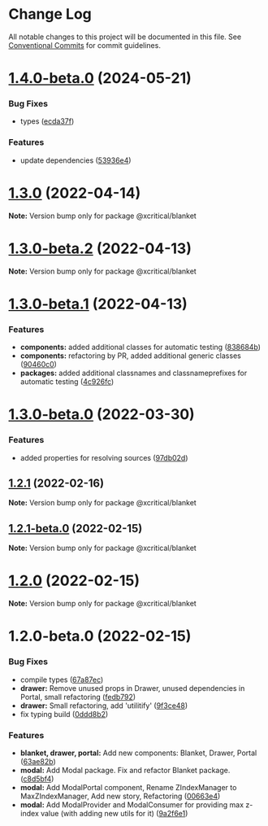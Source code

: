 # Change Log

All notable changes to this project will be documented in this file.
See [Conventional Commits](https://conventionalcommits.org) for commit guidelines.

# [1.4.0-beta.0](https://github.com/xcritical-software/xc-front-kit/compare/@xcritical/blanket@1.3.0...@xcritical/blanket@1.4.0-beta.0) (2024-05-21)

### Bug Fixes

- types ([ecda37f](https://github.com/xcritical-software/xc-front-kit/commit/ecda37f19520913819f0e8afb2a5fe11447ea93f))

### Features

- update dependencies ([53936e4](https://github.com/xcritical-software/xc-front-kit/commit/53936e4a6e0d31fd977829525117525cb977a970))

# [1.3.0](https://github.com/xcritical-software/xc-front-kit/compare/@xcritical/blanket@1.3.0-beta.2...@xcritical/blanket@1.3.0) (2022-04-14)

**Note:** Version bump only for package @xcritical/blanket

# [1.3.0-beta.2](https://github.com/xcritical-software/xc-front-kit/compare/@xcritical/blanket@1.3.0-beta.1...@xcritical/blanket@1.3.0-beta.2) (2022-04-13)

**Note:** Version bump only for package @xcritical/blanket

# [1.3.0-beta.1](https://github.com/xcritical-software/xc-front-kit/compare/@xcritical/blanket@1.3.0-beta.0...@xcritical/blanket@1.3.0-beta.1) (2022-04-13)

### Features

- **components:** added additional classes for automatic testing ([838684b](https://github.com/xcritical-software/xc-front-kit/commit/838684b1e96cd2a9a40620e7a67cb49b78c594b1))
- **components:** refactoring by PR, added additional generic classes ([90460c0](https://github.com/xcritical-software/xc-front-kit/commit/90460c0a573d606cd0956e526c81b068842c0685))
- **packages:** added additional classnames and classnameprefixes for automatic testing ([4c926fc](https://github.com/xcritical-software/xc-front-kit/commit/4c926fc7439650c7f0a71bcda6c06a4810e41276))

# [1.3.0-beta.0](https://github.com/xcritical-software/xc-front-kit/compare/@xcritical/blanket@1.2.1...@xcritical/blanket@1.3.0-beta.0) (2022-03-30)

### Features

- added properties for resolving sources ([97db02d](https://github.com/xcritical-software/xc-front-kit/commit/97db02d3db87f45c151befbdb3d6e43f44d66997))

## [1.2.1](https://github.com/xcritical-software/xc-front-kit/compare/@xcritical/blanket@1.2.1-beta.0...@xcritical/blanket@1.2.1) (2022-02-16)

**Note:** Version bump only for package @xcritical/blanket

## [1.2.1-beta.0](https://github.com/xcritical-software/xc-front-kit/compare/@xcritical/blanket@1.2.0...@xcritical/blanket@1.2.1-beta.0) (2022-02-15)

**Note:** Version bump only for package @xcritical/blanket

# [1.2.0](https://github.com/xcritical-software/xc-front-kit/compare/@xcritical/blanket@1.2.0-beta.0...@xcritical/blanket@1.2.0) (2022-02-15)

**Note:** Version bump only for package @xcritical/blanket

# 1.2.0-beta.0 (2022-02-15)

### Bug Fixes

- compile types ([67a87ec](https://github.com/xcritical-software/xc-front-kit/commit/67a87ecdec159e9f613a0836ee4189c508ef7f7e))
- **drawer:** Remove unused props in Drawer, unused dependencies in Portal, small refactoring ([fedb792](https://github.com/xcritical-software/xc-front-kit/commit/fedb792646830443cd92fdf24e8850a8f6dc5580))
- **drawer:** Small refactoring, add 'utilitify' ([9f3ce48](https://github.com/xcritical-software/xc-front-kit/commit/9f3ce48cdc551296fd98f28daf7f096b66c6c96c))
- fix typing build ([0ddd8b2](https://github.com/xcritical-software/xc-front-kit/commit/0ddd8b21b5e0057619fe1fb9be9fb5d79fd1c2ac))

### Features

- **blanket, drawer, portal:** Add new components: Blanket, Drawer, Portal ([63ae82b](https://github.com/xcritical-software/xc-front-kit/commit/63ae82b0ce94db0d1650f1e117107fcc47affb5a))
- **modal:** Add Modal package. Fix and refactor Blanket package. ([c8d5bf4](https://github.com/xcritical-software/xc-front-kit/commit/c8d5bf46be0f878d18b425776f995c7774ec2cf1))
- **modal:** Add ModalPortal component, Rename ZIndexManager to MaxZIndexManager, Add new story, Refactoring ([00663e4](https://github.com/xcritical-software/xc-front-kit/commit/00663e4c67962ae9a75e462a18805f418d775665))
- **modal:** Add ModalProvider and ModalConsumer for providing max z-index value (with adding new utils for it) ([9a2f6e1](https://github.com/xcritical-software/xc-front-kit/commit/9a2f6e18bd6045ab43b2850a8f3f9e1d51f1549a))
